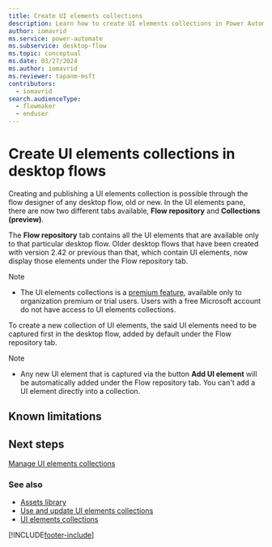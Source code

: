 ```yaml
---
title: Create UI elements collections 
description: Learn how to create UI elements collections in Power Automate desktop flows.
author: iomavrid
ms.service: power-automate
ms.subservice: desktop-flow
ms.topic: conceptual
ms.date: 03/27/2024
ms.author: iomavrid
ms.reviewer: tapanm-msft
contributors:
  - iomavrid
search.audienceType: 
  - flowmaker
  - enduser
---
```


# Create UI elements collections in desktop flows

Creating and publishing a UI elements collection is possible through the flow designer of any desktop flow, old or new. In the UI elements pane, there are now two different tabs available, **Flow repository** and **Collections (preview)**.

<screenshot>

The **Flow repository** tab contains all the UI elements that are available only to that particular desktop flow. Older desktop flows that have been created with version 2.42 or previous than that, which contain UI elements, now display those elements under the Flow repository tab.

> [!NOTE]
> - The UI elements collections is a [premium feature](premium-features.md), available only to organization premium or trial users. Users with a free Microsoft account do not have access to UI elements collections.

To create a new collection of UI elements, the said UI elements need to be captured first in the desktop flow, added by default under the Flow repository tab.

> [!NOTE]
> - Any new UI element that is captured via the button **Add UI element** will be automatically added under the Flow repository tab. You can't add a UI element directly into a collection.



## Known limitations



## Next steps

[Manage UI elements collections](manage-ui-elements-collections.md)

### See also

- [Assets library](assets-library.md)
- [Use and update UI elements collections](use-update-ui-elements-collections.md)
- [UI elements collections](ui-elements-collections.md)

[!INCLUDE[footer-include](../includes/footer-banner.md)]
